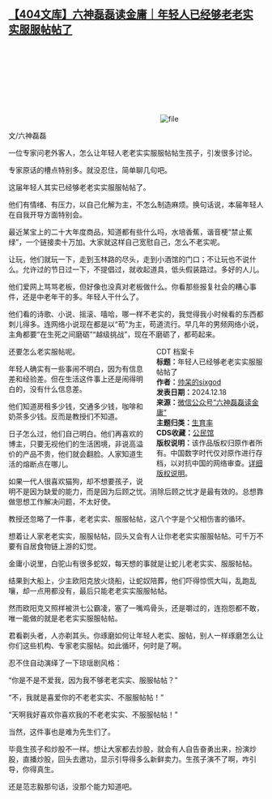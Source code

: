 <!--1734521401000-->
[【404文库】六神磊磊读金庸｜年轻人已经够老老实实服服帖帖了](https://chinadigitaltimes.net/chinese/714156.html)
------

<p><img decoding="async" src="data:image/svg+xml,%3Csvg%20xmlns='http://www.w3.org/2000/svg'%20viewBox='0%200%200%200'%3E%3C/svg%3E" alt="file" data-lazy-src="https://chinadigitaltimes.net/chinese/files/2024/12/image-1734520562738.png"><noscript><img decoding="async" src="https://chinadigitaltimes.net/chinese/files/2024/12/image-1734520562738.png" alt="file"></noscript></p><p>文/六神磊磊</p><p>一位专家问老外客人，怎么让年轻人老老实实服服帖帖生孩子，引发很多讨论。</p><p>专家原话的槽点特别多。就没忍住，简单聊几句吧。</p><p>这届年轻人其实已经够老老实实服服帖帖了。</p><p>他们有情绪、有压力，以自己化解为主，不怎么制造麻烦。换句话说，本届年轻人在自我开导方面特别会。</p><p>最近某宝上的二十大年度商品，知道都有些什么吗，水培香蕉，谐音梗“禁止蕉绿”，一个链接卖十万加。大家就这样自己宽慰自己，怎么不老实呢。</p><p>让玩，他们就玩一下，走到玉林路的尽头，走到小酒馆的门口；不让玩也不说什么。允许过的节日过一下，不提倡过，就收起道具，低头假装路过。多好的人儿。</p><p>他们爱网上骂骂老板，但好像也没真对老板做什么。你看那些报复社会的糟心事件，还是中老年干的多。年轻人干什么了。</p><p>他们看的诗歌、小说、摇滚、嘻哈，哪一样不老实的，我觉得我小时候看的东西都刺儿得多。连网络小说现在都是以“苟”为主，苟道流行。早几年的男频网络小说，主角都要“在生死之间磨砺”“越级挑战”，现在不磨砺了，都苟起来。</p><div style="width:42%;float:right;padding-left:20px;"><div class="su-spoiler su-spoiler-style-fancy su-spoiler-icon-chevron-circle" data-scroll-offset="0" data-anchor-in-url="no"><div class="su-spoiler-title" tabindex="0" role="button"><span class="su-spoiler-icon"></span>CDT 档案卡</div><div class="su-spoiler-content su-u-clearfix su-u-trim"><strong>标题：</strong>年轻人已经够老老实实服服帖帖了<br><strong>作者：</strong><a href="https://chinadigitaltimes.net/space/六神磊磊读金庸" target="_blank">帅呆的sixgod</a><br><strong>发表日期：</strong>2024.12.18<br><strong>来源：</strong><a href="https://mp.weixin.qq.com/s/LnRBH9vs5gbS1noeIYZOuw" target="_blank">微信公众号“六神磊磊读金庸”</a><br><strong>主题归类：</strong><a href="https://chinadigitaltimes.net/space/生育率" target="_blank">生育率</a><br><strong>CDS收藏：</strong><a href="https://chinadigitaltimes.net/space/%E5%85%AC%E6%B0%91%E9%A6%86" target="_blank" rel="noopener">公民馆</a><br><strong>版权说明：</strong>该作品版权归原作者所有。中国数字时代仅对原作进行存档，以对抗中国的网络审查。<a href="https://chinadigitaltimes.net/chinese/copyright">详细版权说明</a>。</div></div></div><p>还要怎么老实服帖呢。</p><p>年轻人确实有一些事闹不明白，因为有信息差和经验差。但在生活这件事上还是闹得明白的，没有什么信息差。</p><p>他们知道房租多少钱，交通多少钱，咖啡和奶茶多少钱。反而是教授们不知道。</p><p>日子怎么过，他们自己明白。他们再喜欢的博主，只要无视他们的生活困境，非说高溢价的产品不贵，他们就会翻脸。人家知道生活的熔断点在哪儿。</p><p>如果一代人很喜欢猫狗，却不想要孩子，说明不是因为缺爱的能力，而是因为后顾之忧。消除后顾之忧才是最有效的。总想靠做思想工作解决问题，不太好使。</p><p>教授还忽略了一件事，老老实实、服服帖帖，这八个字是个父相伤害的循环。</p><p>想着让人家老老实实，服服帖帖，回头又会有人让你老老实实服服帖帖。可千万不要有自居食物链上游的幻觉。</p><p>金庸小说里，白驼山有很多蛇奴，每天想的事就是让蛇儿老老实实、服服帖帖。</p><p>结果到大船上，少主欧阳克放火烧船，让蛇奴陪葬，他们吓得惊慌大叫，乱跑乱嚷，却一点用都没有，最后只能老老实实服服帖帖。</p><p>然而欧阳克又照样被洪七公霸凌，塞了一嘴鸡骨头，还是嚼过的，连抱怨都不敢，唯一能做的就是老老实实服服帖帖。</p><p>君看剃头者，人亦剃其头。你琢磨如何让年轻人老实、服帖，别人一样琢磨怎么让你们这些机构、专家老实服帖。如此循环，何时是了啊。</p><p>忍不住自动演绎了一下琼瑶剧风格：</p><p>“你是不是不爱我，因为我不够老老实实、服服帖帖？”</p><p>“不，我就是喜爱你的不老老实实、不服服帖帖！”</p><p>“天啊我好喜欢你喜欢我的不老老实实、不服服帖帖！”</p><p>当然，这件事也是难为先生们了。</p><p>毕竟生孩子和炒股不一样。想让大家都去炒股，就会有人自告奋勇出来，扮演炒股，直播炒股，回头去邀功，显示引导得多么新鲜卖力。生孩子演不了啊，咋引导，你得真生。</p><p>还是范志毅那句话，没那个能力知道吧。</p><div class="addtoany_share_save_container addtoany_content addtoany_content_bottom"><div class="a2a_kit a2a_kit_size_32 addtoany_list" data-a2a-url="https://chinadigitaltimes.net/chinese/714156.html" data-a2a-title="【404文库】六神磊磊读金庸｜年轻人已经够老老实实服服帖帖了"><a class="a2a_button_facebook" href="https://www.addtoany.com/add_to/facebook?linkurl=https%3A%2F%2Fchinadigitaltimes.net%2Fchinese%2F714156.html&amp;linkname=%E3%80%90404%E6%96%87%E5%BA%93%E3%80%91%E5%85%AD%E7%A5%9E%E7%A3%8A%E7%A3%8A%E8%AF%BB%E9%87%91%E5%BA%B8%EF%BD%9C%E5%B9%B4%E8%BD%BB%E4%BA%BA%E5%B7%B2%E7%BB%8F%E5%A4%9F%E8%80%81%E8%80%81%E5%AE%9E%E5%AE%9E%E6%9C%8D%E6%9C%8D%E5%B8%96%E5%B8%96%E4%BA%86" title="Facebook" rel="nofollow noopener" target="_blank"></a><a class="a2a_button_twitter" href="https://www.addtoany.com/add_to/twitter?linkurl=https%3A%2F%2Fchinadigitaltimes.net%2Fchinese%2F714156.html&amp;linkname=%E3%80%90404%E6%96%87%E5%BA%93%E3%80%91%E5%85%AD%E7%A5%9E%E7%A3%8A%E7%A3%8A%E8%AF%BB%E9%87%91%E5%BA%B8%EF%BD%9C%E5%B9%B4%E8%BD%BB%E4%BA%BA%E5%B7%B2%E7%BB%8F%E5%A4%9F%E8%80%81%E8%80%81%E5%AE%9E%E5%AE%9E%E6%9C%8D%E6%9C%8D%E5%B8%96%E5%B8%96%E4%BA%86" title="Twitter" rel="nofollow noopener" target="_blank"></a><a class="a2a_button_telegram" href="https://www.addtoany.com/add_to/telegram?linkurl=https%3A%2F%2Fchinadigitaltimes.net%2Fchinese%2F714156.html&amp;linkname=%E3%80%90404%E6%96%87%E5%BA%93%E3%80%91%E5%85%AD%E7%A5%9E%E7%A3%8A%E7%A3%8A%E8%AF%BB%E9%87%91%E5%BA%B8%EF%BD%9C%E5%B9%B4%E8%BD%BB%E4%BA%BA%E5%B7%B2%E7%BB%8F%E5%A4%9F%E8%80%81%E8%80%81%E5%AE%9E%E5%AE%9E%E6%9C%8D%E6%9C%8D%E5%B8%96%E5%B8%96%E4%BA%86" title="Telegram" rel="nofollow noopener" target="_blank"></a><a class="a2a_button_reddit" href="https://www.addtoany.com/add_to/reddit?linkurl=https%3A%2F%2Fchinadigitaltimes.net%2Fchinese%2F714156.html&amp;linkname=%E3%80%90404%E6%96%87%E5%BA%93%E3%80%91%E5%85%AD%E7%A5%9E%E7%A3%8A%E7%A3%8A%E8%AF%BB%E9%87%91%E5%BA%B8%EF%BD%9C%E5%B9%B4%E8%BD%BB%E4%BA%BA%E5%B7%B2%E7%BB%8F%E5%A4%9F%E8%80%81%E8%80%81%E5%AE%9E%E5%AE%9E%E6%9C%8D%E6%9C%8D%E5%B8%96%E5%B8%96%E4%BA%86" title="Reddit" rel="nofollow noopener" target="_blank"></a><a class="a2a_button_whatsapp" href="https://www.addtoany.com/add_to/whatsapp?linkurl=https%3A%2F%2Fchinadigitaltimes.net%2Fchinese%2F714156.html&amp;linkname=%E3%80%90404%E6%96%87%E5%BA%93%E3%80%91%E5%85%AD%E7%A5%9E%E7%A3%8A%E7%A3%8A%E8%AF%BB%E9%87%91%E5%BA%B8%EF%BD%9C%E5%B9%B4%E8%BD%BB%E4%BA%BA%E5%B7%B2%E7%BB%8F%E5%A4%9F%E8%80%81%E8%80%81%E5%AE%9E%E5%AE%9E%E6%9C%8D%E6%9C%8D%E5%B8%96%E5%B8%96%E4%BA%86" title="WhatsApp" rel="nofollow noopener" target="_blank"></a><a class="a2a_button_email" href="https://www.addtoany.com/add_to/email?linkurl=https%3A%2F%2Fchinadigitaltimes.net%2Fchinese%2F714156.html&amp;linkname=%E3%80%90404%E6%96%87%E5%BA%93%E3%80%91%E5%85%AD%E7%A5%9E%E7%A3%8A%E7%A3%8A%E8%AF%BB%E9%87%91%E5%BA%B8%EF%BD%9C%E5%B9%B4%E8%BD%BB%E4%BA%BA%E5%B7%B2%E7%BB%8F%E5%A4%9F%E8%80%81%E8%80%81%E5%AE%9E%E5%AE%9E%E6%9C%8D%E6%9C%8D%E5%B8%96%E5%B8%96%E4%BA%86" title="Email" rel="nofollow noopener" target="_blank"></a><a class="a2a_button_copy_link" href="https://www.addtoany.com/add_to/copy_link?linkurl=https%3A%2F%2Fchinadigitaltimes.net%2Fchinese%2F714156.html&amp;linkname=%E3%80%90404%E6%96%87%E5%BA%93%E3%80%91%E5%85%AD%E7%A5%9E%E7%A3%8A%E7%A3%8A%E8%AF%BB%E9%87%91%E5%BA%B8%EF%BD%9C%E5%B9%B4%E8%BD%BB%E4%BA%BA%E5%B7%B2%E7%BB%8F%E5%A4%9F%E8%80%81%E8%80%81%E5%AE%9E%E5%AE%9E%E6%9C%8D%E6%9C%8D%E5%B8%96%E5%B8%96%E4%BA%86" title="Copy Link" rel="nofollow noopener" target="_blank"></a><a class="a2a_dd addtoany_share_save addtoany_share" href="https://www.addtoany.com/share"></a></div></div>
